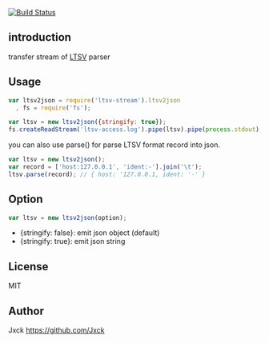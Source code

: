 [![Build Status](https://travis-ci.org/Jxck/ltsv-stream.png?branch=master)](https://travis-ci.org/Jxck/ltsv-stream)

## introduction

transfer stream of [LTSV](http://ltsv.org/) parser


## Usage

```js
var ltsv2json = require('ltsv-stream').ltsv2json
  , fs = require('fs');

var ltsv = new ltsv2json({stringify: true});
fs.createReadStream('ltsv-access.log').pipe(ltsv).pipe(process.stdout);
```

you can also use parse() for parse LTSV format record into json.

```js
var ltsv = new ltsv2json();
var record = ['host:127.0.0.1', 'ident:-'].join('\t');
ltsv.parse(record); // { host: '127.0.0.1, ident: '-' }
```


## Option

```js
var ltsv = new ltsv2json(option);
```

- {stringify: false}: emit json object (default)
- {stringify: true}: emit json string


## License

MIT


## Author

Jxck <https://github.com/Jxck>
